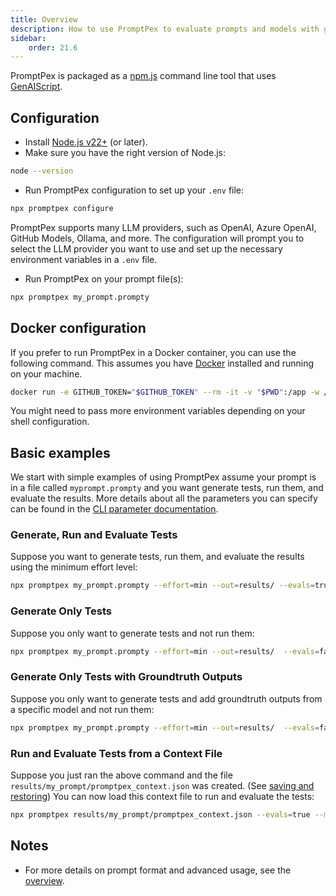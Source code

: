 ```yaml
---
title: Overview
description: How to use PromptPex to evaluate prompts and models with generated tests.
sidebar:
    order: 21.6
---
```


PromptPex is packaged as a [npm.js](https://www.npmjs.com/package/promptpex) command line tool that uses [GenAIScript](https://microsoft.github.io/genaiscript/).

## Configuration

- Install [Node.js v22+](https://nodejs.org/en/download/) (or later).
- Make sure you have the right version of Node.js:

```sh
node --version
```

- Run PromptPex configuration to set up your `.env` file:

```sh
npx promptpex configure
```

PromptPex supports many LLM providers, such as OpenAI, Azure OpenAI, GitHub Models, Ollama, and more. The configuration will prompt you to select the LLM provider you want to use and set up the necessary environment variables in a `.env` file.

- Run PromptPex on your prompt file(s):

```sh
npx promptpex my_prompt.prompty
```

## Docker configuration

If you prefer to run PromptPex in a Docker container, you can use the following command. This assumes you have [Docker](https://www.docker.com/) installed and running on your machine.

```sh wrap
docker run -e GITHUB_TOKEN="$GITHUB_TOKEN" --rm -it -v "$PWD":/app -w /app node:lts-alpine npx --yes promptpex my_prompt.prompty
```

You might need to pass more environment variables depending on your shell configuration.

## Basic examples

We start with simple examples of using PromptPex assume your prompt is in a file called `myprompt.prompty` and you want generate tests, run them, and evaluate the results. More details about all the parameters you can specify can be found in the [CLI parameter documentation](/promptpex/cli/parameters).

### Generate, Run and Evaluate Tests

Suppose you want to generate tests, run them, and evaluate the results using the minimum effort level:

```sh wrap
npx promptpex my_prompt.prompty --effort=min --out=results/ --evals=true --modelsUnderTest="ollama:llama3.3" --evalModel="ollama:llama3.3"
```

### Generate Only Tests

Suppose you only want to generate tests and not run them:

```sh
npx promptpex my_prompt.prompty --effort=min --out=results/  --evals=false
```

### Generate Only Tests with Groundtruth Outputs

Suppose you only want to generate tests and add groundtruth outputs from a specific model and not run them:

```sh
npx promptpex my_prompt.prompty --effort=min --out=results/  --evals=false  --vars groundtruthModel="ollama:llama3.3"
```

### Run and Evaluate Tests from a Context File

Suppose you just ran the above command and the file `results/my_prompt/promptpex_context.json` was created. (See [saving and restoring](/promptpex/cli/saving-restoring)) You can now load this context file to run and evaluate the tests:

```sh
npx promptpex results/my_prompt/promptpex_context.json --evals=true --modelsUnderTest="ollama:llama3.3" --evalModel="ollama:llama3.3"
```

<!--
### Review Test Collection

Suppose you want to see a review of the [collection of tests](/promptpex/reference/test-collections) that were generated from the previous run and filter the tests to the top 10 most important tests base on this analysis:

```sh
promptpex results/my_prompt/promptpex_context.json --evals=false --rateTests=true --filterTestCount=10
```

The test collection review output will be saved in `results/my_prompt/test_collection_review.md`. An example of the [output](/promptpex/examples/test-collection-review) is shown in the documentation. With the `--filterTestCount` parameter, you specify how many of the most important tests you want to include in a filtered output. This is useful for focusing on the most critical tests based on the analysis. The reduced set of tests will be saved in `results/my_prompt/filtered_tests.json`.
-->

## Notes

- For more details on prompt format and advanced usage, see the [overview](/promptpex/reference).
